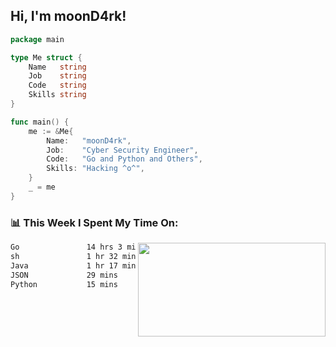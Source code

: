 <h2> Hi, I'm moonD4rk!</h2>

```go
package main

type Me struct {
	Name   string
	Job    string
	Code   string
	Skills string
}

func main() {
	me := &Me{
		Name:   "moonD4rk",
		Job:    "Cyber Security Engineer",
		Code:   "Go and Python and Others",
		Skills: "Hacking ^o^",
	}
	_ = me
}
```

<h3>📊 This Week I Spent My Time On:</h3>
<img align='right' src="https://github-readme-stats.vercel.app/api?username=moond4rk&show_icons=true&theme=radical", width="300" height="150">

<!--START_SECTION:waka-->

```txt
Go               14 hrs 3 mins   ███████████████████▒░░░░░   77.41 %
sh               1 hr 32 mins    ██░░░░░░░░░░░░░░░░░░░░░░░   08.46 %
Java             1 hr 17 mins    █▓░░░░░░░░░░░░░░░░░░░░░░░   07.13 %
JSON             29 mins         ▓░░░░░░░░░░░░░░░░░░░░░░░░   02.72 %
Python           15 mins         ▒░░░░░░░░░░░░░░░░░░░░░░░░   01.42 %
```

<!--END_SECTION:waka-->

